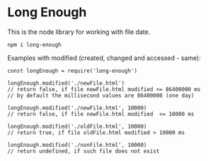# Long Enough

This is the node library for working with file date.

```{}
npm i long-enough
```

Examples with modified (created, changed and accessed - same):

```{js}
const longEnough = require('long-enough')

longEnough.modified('./newFile.html')
// return false, if file newFile.html modified <= 86400000 ms
// by default the millisecond values are 86400000 (one day)

longEnough.modified('./newFile.html', 10000)
// return false, if file newFile.html modified  <= 10000 ms

longEnough.modified('./oldFile.html', 10000)
// return true, if file oldFile.html modified > 10000 ms

longEnough.modified('./nonFile.html', 10000)
// return undefined, if such file does not exist
```
